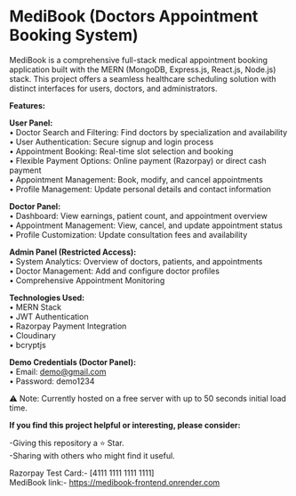 # MediBook (Doctors Appointment Booking System)

MediBook is a comprehensive full-stack medical appointment booking application built with the MERN (MongoDB, Express.js, React.js, Node.js) stack. This project offers a seamless healthcare scheduling solution with distinct interfaces for users, doctors, and administrators.<br/>

<strong>Features:</strong><br/>

<strong>User Panel:</strong><br/>
• Doctor Search and Filtering: Find doctors by specialization and availability<br/>
• User Authentication: Secure signup and login process<br/>
• Appointment Booking: Real-time slot selection and booking<br/>
• Flexible Payment Options: Online payment (Razorpay) or direct cash payment<br/>
• Appointment Management: Book, modify, and cancel appointments<br/>
• Profile Management: Update personal details and contact information<br/>

<strong>Doctor Panel:</strong><br/>
• Dashboard: View earnings, patient count, and appointment overview<br/>
• Appointment Management: View, cancel, and update appointment status<br/>
• Profile Customization: Update consultation fees and availability<br/>

<strong>Admin Panel (Restricted Access):</strong><br/>
• System Analytics: Overview of doctors, patients, and appointments<br/>
• Doctor Management: Add and configure doctor profiles<br/>
• Comprehensive Appointment Monitoring<br/>

<strong>Technologies Used:</strong><br/>
• MERN Stack<br/>
• JWT Authentication<br/>
• Razorpay Payment Integration<br/>
• Cloudinary<br/>
• bcryptjs<br/>

<strong>Demo Credentials (Doctor Panel):</strong><br/>
• Email: demo@gmail.com<br/>
• Password: demo1234<br/>

⚠️ Note: Currently hosted on a free server with up to 50 seconds initial load time.<br/>

<strong>If you find this project helpful or interesting, please consider: </strong><br/>

-Giving this repository a ⭐ Star.<br/>
-Sharing with others who might find it useful.<br/>

Razorpay Test Card:- [4111 1111 1111 1111]<br/>
MediBook link:- https://medibook-frontend.onrender.com
